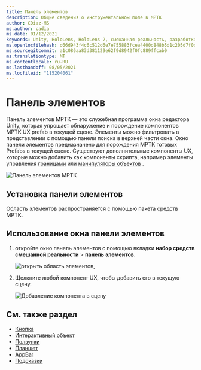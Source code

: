 ```yaml
---
title: Панель элементов
description: Общие сведения о инструментальном поле в МРТК
author: CDiaz-MS
ms.author: cadia
ms.date: 01/12/2021
keywords: Unity, HoloLens, HoloLens 2, смешанная реальность, разработка, мртк, панель элементов мртк
ms.openlocfilehash: d66d943f4c6c512d6e7e755883fcea4400d848b5d1c205d7f0da48cc6217a5b8
ms.sourcegitcommit: a1c086aa83d381129e62f9d8942f0fc889ffcab0
ms.translationtype: MT
ms.contentlocale: ru-RU
ms.lasthandoff: 08/05/2021
ms.locfileid: "115204061"
---
```

# <a name="toolbox"></a>Панель элементов

Панель элементов МРТК — это служебная программа окна редактора Unity, которая упрощает обнаружение и порождение компонентов МРТК UX prefab в текущей сцене. Элементы можно фильтровать в представлении с помощью панели поиска в верхней части окна. Окно панели элементов предназначено для порождения МРТК готовых Prefabs в текущей сцене. Существуют дополнительные компоненты UX, которые можно добавить как компоненты скрипта, например элементы управления [границами](bounds-control.md) или [манипуляторы объектов](object-manipulator.md) .

![Панель элементов МРТК](../images/Tools/MRTKToolboxWindow.png)

## <a name="installing-the-toolbox"></a>Установка панели элементов

Область элементов распространяется с помощью пакета средств МРТК.

## <a name="using-the-toolbox-window"></a>Использование окна панели элементов

1. откройте окно панель элементов с помощью вкладки **набор средств смешанной реальности** > **панель элементов**.

    ![открыть область элементов,](https://user-images.githubusercontent.com/25975362/73321589-ccfbc100-41f7-11ea-8f1a-89c4f68e12f7.gif)

1. Щелкните любой компонент UX, чтобы добавить его в текущую сцену.

    ![Добавление компонента в сцену](https://user-images.githubusercontent.com/25975362/73321582-c9683a00-41f7-11ea-8bac-bf8efdb2fbe3.gif)

## <a name="see-also"></a>См. также раздел

- [Кнопка](button.md)
- [Интерактивный объект](interactable.md)
- [Ползунки](sliders.md)
- [Планшет](slate.md)
- [AppBar](app-bar.md)
- [Подсказки](tooltip.md)
